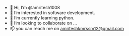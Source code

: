 - 👋 Hi, I’m @amritesh1008
- 👀 I’m interested in software development.
- 🌱 I’m currently learning python.
- 💞️ I’m looking to collaborate on ...
- 📫 you can reach me on amriteshkmrssm12@gmail.com

<!---
amritesh1008/amritesh1008 is a ✨ special ✨ repository because its `README.md` (this file) appears on your GitHub profile.
You can click the Preview link to take a look at your changes.
--->
